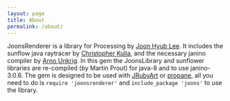 ```yaml
---
layout: page
title: About
permalink: /about/
---
```

JoonsRenderer is a library for Processing by [Joon Hyub Lee][joonhyublee]. It includes the sunflow java raytracer by [Christopher Kulla][fpsunflower], and the necessary janino compiler by [Arno Unkrig][Arno].  In this gem the JoonsLibrary and sunflower libraries are re-compiled (by Martin Prout) for java-8 and to use janino-3.0.6. The gem is designed to be used with [JRubyArt][jruby_art] or [propane][propane], all you need to do is `require 'joonsrenderer'` and `include_package 'joons'` to use the library.

[joonhyublee]:https://github.com/joonhyublee/joons-renderer/wiki
[fpsunflower]:https://github.com/fpsunflower/sunflow
[Arno]:http://janino-compiler.github.io/janino/
[propane]:https://ruby-processing.github.io/propane/
[jruby_art]:https://ruby-processing.github.io/JRubyArt/
